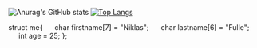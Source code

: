 ![Anurag's GitHub stats](https://github-readme-stats.vercel.app/api?username=niklasfulle&theme=tokyonight&show_icons=true&count_private=true&include_all_commits=true&custom_title=My%20Github%20Stats)
[![Top Langs](https://github-readme-stats.vercel.app/api/top-langs/?username=niklasfulle&theme=tokyonight&layout=compact&langs_count=10)](https://github.com/anuraghazra/github-readme-stats)

struct me{
⠀⠀char firstname[7] = "Niklas";
⠀⠀char lastname[6] = "Fulle";
⠀⠀int age = 25;
};

